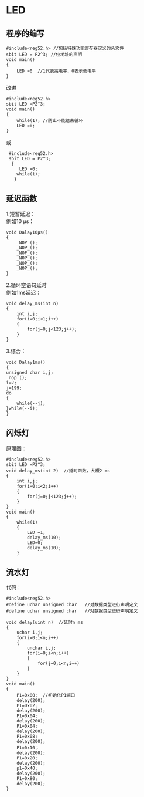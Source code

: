 # LED

## 程序的编写  

    #include<reg52.h> //包括特殊功能寄存器定义的头文件  
    sbit LED = P2^3; //位地址的声明  
    void main()  
    {  
        LED =0  //1代表高电平，0表示低电平  
    }  

改进  
    
    #include<reg52.h>  
    sbit LED =P2^3;  
    void main()  
    {  
        while(1); //防止不能结束循环
        LED =0; 
    }
或  

     #include<reg52.h>  
     sbit LED = P2^3;  
      {  
         LED =0;  
        while(1);    
       }  

## 延迟函数  
1.短暂延迟：  
例如10 μs：  

    void Dalay10μs()  
    {  
        _NOP_();  
        _NOP_();  
        _NOP_();  
        _NOP_();  
        _NOP_();  
        _NOP_();  
    }  

2.循环空语句延时  
例如1ms延迟：  

    void delay_ms(int n)  
    {  
        int i,j;  
        for(i=0;i<1;i++)  
        {   
            for(j=0;j<123;j++);  
        }  
    }  

3.综合：  

    void Dalay1ms()  
    {  
    unsigned char i,j;  
    _nop_();    
    i=2;  
    j=199;  
    do  
    {  
        while(--j);    
    }while(--i);  
    }  
  
## 闪烁灯
原理图：  

    #include<reg52.h>  
    sbit LED =P2^3;  
    void delay_ms(int 2)  //延时函数，大概2 ms  
    {  
        int i,j;  
        for(i=0;i<2;i++)  
        {  
            for(j=0;j<123;j++);  
        }  
    }  
    void main()  
    {  
        while(1)  
        {  
            LED =1;  
            delay_ms(10);  
            LED=0;  
            delay_ms(10);  
        }  

## 流水灯  
代码：  

    #include<reg52.h>  
    #define uchar unsigned char   //对数据类型进行声明定义  
    #define uchar unsigned char   //对数据类型进行声明定义  

    void delay(uint n)  //延时n ms  
    {
        uchar i,j;
        for(i=0;i<n;i++)  
        {  
            unchar i,j;  
            for(i=0;i<n;i++)  
            {  
                for(j=0;i<n;i++)  
            }  
        }
    }  
    void main()  
    {  
        P1=0x00;  //初始化P1端口
        delay(200);  
        P1=0x02;  
        delay(200);  
        P1=0x04;  
        delay(200);  
        P1=0x04;
        delay(200);  
        P1=0x08;  
        delay(200);  
        P1=0x10；  
        delay(200);  
        P1=0x20;  
        delay(200);  
        p1=0x40;  
        delay(200);    
        P1=0x80;
        delay(200);
    }  





    



